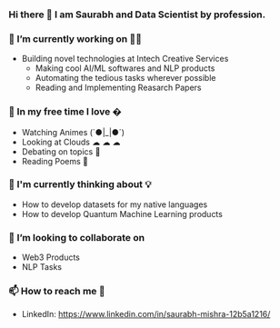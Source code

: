 ### Hi there 👋  I am Saurabh and Data Scientist by profession.

### 🔭 I’m currently working on 👨‍💻 
  * Building novel technologies at Intech Creative Services 
     * Making cool AI/ML softwares and NLP products
     * Automating the tedious tasks wherever possible
     * Reading and Implementing Reasarch Papers 

### 🌱 In my free time I love �
  * Watching Animes (`●|_|●´)
  * Looking at Clouds  ☁ ☁ ☁
  * Debating on topics 🤼
  * Reading Poems 📖

### 🤔  I'm currently thinking about 💡
  * How to develop datasets for my native languages
  * How to develop Quantum Machine Learning products 

### 👯 I’m looking to collaborate on
   * Web3 Products
   * NLP Tasks
   

### 📫 How to reach me 💬 
  * LinkedIn: https://www.linkedin.com/in/saurabh-mishra-12b5a1216/

